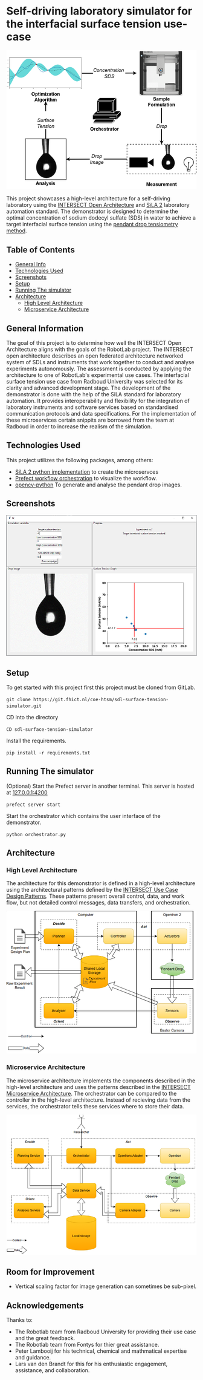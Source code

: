 # Self-driving laboratory simulator for the interfacial surface tension use-case

![experiment_flow](examples/Experiment_flow.drawio.png)

This project showcases a high-level architecture for a self-driving laboratory using the [INTERSECT Open Architecture](https://doi.org/10.1007/978-3-031-23606-8_11) and [SiLA 2](https://sila-standard.com/) laboratory automation standard. The demonstrator is designed to determine the optimal concentration of sodium dodecyl sulfate (SDS) in water to achieve a target interfacial surface tension using the [pendant drop tensiometry method](https://doi.org/10.1016/j.jcis.2015.05.012).

## Table of Contents
* [General Info](#general-information)
* [Technologies Used](#technologies-used)
* [Screenshots](#screenshots)
* [Setup](#setup)
* [Running The simulator](#running-the-simulator)
* [Architecture](#architecture)
    * [High Level Architecture](#high-level-architecture)
    * [Microservice Architecture](#microservice-architecture)

## General Information
The goal of this project is to determine how well the INTERSECT Open Architecture aligns with the goals of the RobotLab project. The INTERSECT open architecture describes an open federated architecture networked system of SDLs and instruments that work together to conduct and analyse experiments autonomously. The assessment is conducted by applying the architecture to one of RobotLab's experimental use cases. The interfacial surface tension use case from Radboud University was selected for its clarity and advanced development stage.
The development of the demonstrator is done with the help of the SiLA standard for laboratory automation. It provides interoperability and flexibility for the integration of laboratory instruments and software services based on standardised communication protocols and data specifications. For the implementation of these microservices certain snippits are borrowed from the team at Radboud in order to increase the realism of the simulation.

## Technologies Used
This project utilizes the following packages, among others:
- [SiLA 2 python implementation](https://sila2.gitlab.io/sila_python/) to create the microservces 
- [Prefect workflow orchestration](https://pypi.org/project/prefect/) to visualize the workflow.
- [opencv-python](https://pypi.org/project/opencv-python/) To generate and analyse the pendant drop images.

## Screenshots
![Interface](./examples/interface.png)

## Setup

To get started with this project first this project must be cloned from GitLab.

`git clone https://git.fhict.nl/coe-htsm/sdl-surface-tension-simulator.git`

CD into the directory

`CD sdl-surface-tension-simulator`

Install the requirements.

`pip install -r requirements.txt`

## Running The simulator

(Optional) Start the Prefect server in another terminal. This server is hosted at [127.0.0.1:4200](127.0.0.1:4200)

`prefect server start`

Start the orchestrator which contains the user interface of the demonstrator.

`python orchestrator.py`

## Architecture

### High Level Architecture
The architecture for this demonstrator is defined in a high-level architecture using the architectural patterns defined by the [INTERSECT Use Case Design Patterns](https://doi.org/10.2172/2229218). These patterns present overall control, data, and work flow, but not detailed control messages, data transfers, and orchestration.

![high level architecture](./examples/high_level_architecture.PNG)

### Microservice Architecture
The microservice architecture implements the components described in the high-level architecture and uses the patterns described in the [INTERSECT Microservice Architecture](https://doi.org/10.2172/2333815). The orchestrator can be compared to the controller in the high-level architecture. Instead of recieving data from the services, the orchestrator tells these services where to store their data.

![Microservice architecture](./examples/microservice_architecture.PNG)

## Room for Improvement
* Vertical scaling factor for image generation can sometimes be sub-pixel.

## Acknowledgements
Thanks to:
* The Robotlab team from Radboud University for providing their use case and the great feedback.
* The Robotlab team from Fontys for thier great assistance.
* Peter Lambooij for his technical, chemical and mathmatical expertise and guidance. 
* Lars van den Brandt for this for his enthusiastic engagement, assistance, and collaboration.  